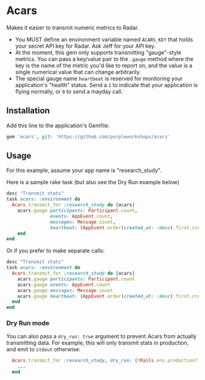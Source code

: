 # Acars

Makes it easier to transmit numeric metrics to Radar.

* You MUST define an environment variable named `ACARS_KEY` that holds your secret API key for Radar.  Ask Jeff for your API key.
* At the moment, this gem only supports transmitting "gauge"-style metrics. You can pass a key/value pair to the `.gauge` method where the key is the name of the metric you'd like to report on, and the value is a single numerical value that can change arbitrarily.
* The special gauge name `heartbeat` is reserved for monitoring your application's "health" status.  Send a `1` to indicate that your application is flying normally, or `0` to send a mayday call.

## Installation

Add this line to the application's Gemfile:

```ruby
gem 'acars', git: 'https://github.com/purpleworkshops/acars'
```

## Usage

For this example, assume your app name is "research_study".

Here is a sample rake task (but also see the Dry Run example below)

``` ruby
desc "Transmit stats"
task acars: :environment do
  Acars.transmit_for :research_study do |acars|
    acars.gauge participants: Participant.count,
                events: AppEvent.count,
                messages: Message.count,
                heartbeat: (AppEvent.order(created_at: :desc).first.created_at > 1.hour.ago ? 1 : 0)
    end
end
```

Or if you prefer to make separate calls:

``` ruby
desc "Transmit stats"
task acars: :environment do 
  Acars.transmit_for :research_study do |acars|
    acars.gauge participants: Participant.count
    acars.gauge events: AppEvent.count
    acars.gauge messages: Message.count
    acars.gauge heartbeat: (AppEvent.order(created_at: :desc).first.created_at > 1.hour.ago ? 1 : 0)
  end
end
```

### Dry Run mode

You can also pass a `dry_run: true` argument to prevent Acars from actually transmitting data. 
For example, this will only transmit stats in production, and emit to `stdout` otherwise:

``` ruby
  Acars.transmit_for :research_study, dry_run: (!Rails.env.production?) do |acars|
    ...
  end
```
